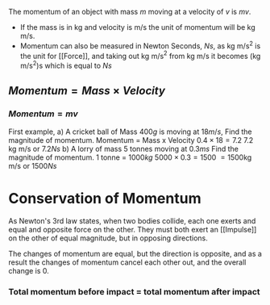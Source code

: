 The momentum of an object with mass $m$ moving at a velocity of $v$ is $mv$.
- If the mass is in kg and velocity is m/s the unit of momentum will be kg m/s.
- Momentum can also be measured in Newton Seconds, $Ns$, as kg m/s$^2$ is the unit for [[Force]], and taking out kg m/s$^2$ from kg m/s it becomes (kg m/s$^2$)s which is equal to $Ns$ 

## $Momentum = Mass \times Velocity$
### $Momentum = mv$ 

First example, 
	a) A cricket ball of Mass $400g$ is moving at $18m/s$,
	Find the magnitude of momentum.
			Momentum = Mass x Velocity
			$0.4 \times 18 = 7.2$ 
				$7.2$ kg m/s or $7.2 Ns$ 
	b) A lorry of mass $5$ tonnes moving at $0.3ms$
	Find the magnitude of momentum.
		$1$ tonne = $1000kg$ 
		$5000 \times 0.3 = 1500$
		$=1500$kg m/s or $1500Ns$

# Conservation of Momentum
As Newton's 3rd law states, when two bodies collide, each one exerts and equal and opposite force on the other. They must both exert an [[Impulse]] on the other of equal magnitude, but in opposing directions. 

The changes of momentum are equal, but the direction is opposite, and as a result the changes of momentum cancel each other out, and the overall change is 0. 
### Total momentum before impact = total momentum after impact


